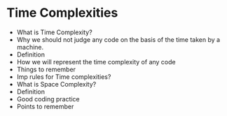 # Time Complexities
- What is Time Complexity?
- Why we should not judge any code on the basis of the time taken by a machine.
- Definition
- How we will represent the time complexity of any code
- Things to remember
- Imp rules for Time complexities?
- What is Space Complexity?
- Definition
- Good coding practice
- Points to remember